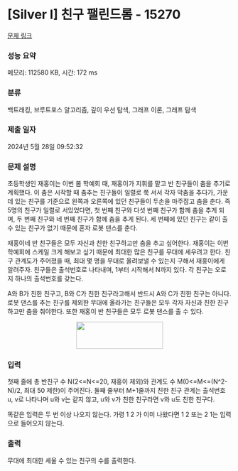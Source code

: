 # [Silver I] 친구 팰린드롬 - 15270 

[문제 링크](https://www.acmicpc.net/problem/15270) 

### 성능 요약

메모리: 112580 KB, 시간: 172 ms

### 분류

백트래킹, 브루트포스 알고리즘, 깊이 우선 탐색, 그래프 이론, 그래프 탐색

### 제출 일자

2024년 5월 28일 09:52:32

### 문제 설명

<p>초등학생인 재홍이는 이번 봄 학예회 때, 재홍이가 지휘를 맡고 반 친구들이 춤을 추기로 계획했다. 이 춤은 시작할 때 춤추는 친구들이 일렬로 쭉 서서 각자 막춤을 추다가, 가운데 있는 친구를 기준으로 왼쪽과 오른쪽에 있던 친구들이 두손을 마주잡고 춤을 춘다. 즉 5명의 친구가 일렬로 서있었다면, 첫 번째 친구와 다섯 번째 친구가 함께 춤을 추게 되며, 두 번째 친구와 네 번째 친구가 함께 춤을 추게 된다. 세 번째에 있던 친구는 같이 출 수 있는 친구가 없기 때문에 혼자 로봇 댄스를 춘다.</p>

<p>재홍이네 반 친구들은 모두 자신과 친한 친구하고만 춤을 추고 싶어한다. 재홍이는 이번 학예회에 스케일 크게 해보고 싶기 때문에 최대한 많은 친구를 무대에 세우려고 한다. 친구 관계도가 주어졌을 때, 최대 몇 명을 무대로 올려보낼 수 있는지 구해서 재홍이에게 알려주자. 친구들은 출석번호로 나타내며, 1부터 시작해서 N까지 있다. 각 친구는 오로지 하나의 출석번호를 갖는다.</p>

<p>A와 B가 친한 친구고, B와 C가 친한 친구라고해서 반드시 A와 C가 친한 친구는 아니다. 로봇 댄스를 추는 친구를 제외한 무대에 올라가는 친구들은 모두 각자 자신과 친한 친구하고만 춤을 춰야한다. 또한 재홍이 반 친구들은 모두 로봇 댄스를 출 수 있다.</p>

<p style="text-align:center"><img alt="" src="https://onlinejudgeimages.s3-ap-northeast-1.amazonaws.com/problem/15270/1.png" style="height:61px; width:195px"></p>

### 입력 

 <p>첫째 줄에 총 반친구 수 N(2<=N<=20, 재홍이 제외)와 관계도 수 M(0<=M<=(N^2-N)/2, 최대 50 제한)이 주어진다. 둘째 줄부터 M+1줄까지 친한 친구 관계는 출석번호 u, v로 나타나며 u와 v는 같지 않고, u와 v가 친한 친구라면 v와 u도 친한 친구다.</p>

<p>똑같은 입력은 두 번 이상 나오지 않는다. 가령 1 2 가 이미 나왔다면 1 2 또는 2 1는 입력으로 들어오지 않는다.</p>

### 출력 

 <p>무대에 최대한 세울 수 있는 친구의 수를 출력한다.</p>

